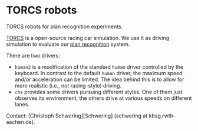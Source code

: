 TORCS robots
============

TORCS robots for plan recognition experiments.

[TORCS][TORCS] is a open-source racing car simulation.
We use it as driving simulation to evaluate our [plan
recognition][prGolog] system.

There are two drivers:

* `human2` is a modification of the standard `human` driver controlled
  by the keyboard. In contrast to the default `human` driver, the
  maximum speed and/or acceleration can be limited.
  The idea behind this is to allow for more realistic (i.e., not
  racing-style) driving.
* `chs` provides some drivers pursuing different styles. One of them
  just observes its environment, the others drive at various speeds on
  different lanes.

Contact: [Christoph Schwering][Schwering] (schwering at kbsg.rwth-aachen.de).


[TORCS]: http://torcs.sourceforge.net/
[prGolog]: https://github.com/schwering/prgolog

